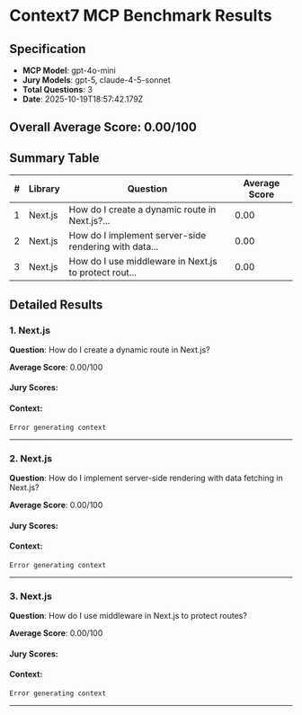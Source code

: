 # Context7 MCP Benchmark Results

## Specification

- **MCP Model**: gpt-4o-mini
- **Jury Models**: gpt-5, claude-4-5-sonnet
- **Total Questions**: 3
- **Date**: 2025-10-19T18:57:42.179Z

## Overall Average Score: 0.00/100

## Summary Table

| #   | Library | Question                                              | Average Score |
| --- | ------- | ----------------------------------------------------- | ------------- |
| 1   | Next.js | How do I create a dynamic route in Next.js?...        | 0.00          |
| 2   | Next.js | How do I implement server-side rendering with data... | 0.00          |
| 3   | Next.js | How do I use middleware in Next.js to protect rout... | 0.00          |

## Detailed Results

### 1. Next.js

**Question**: How do I create a dynamic route in Next.js?

**Average Score**: 0.00/100

#### Jury Scores:

#### Context:

```
Error generating context
```

---

### 2. Next.js

**Question**: How do I implement server-side rendering with data fetching in Next.js?

**Average Score**: 0.00/100

#### Jury Scores:

#### Context:

```
Error generating context
```

---

### 3. Next.js

**Question**: How do I use middleware in Next.js to protect routes?

**Average Score**: 0.00/100

#### Jury Scores:

#### Context:

```
Error generating context
```

---
